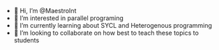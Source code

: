 - 👋 Hi, I’m @MaestroInt
- 👀 I’m interested in parallel programing 
- 🌱 I’m currently learning about SYCL and Heterogenous programming
- 💞️ I’m looking to collaborate on how best to teach these topics to students


<!---
MaestroInt/MaestroInt is a ✨ special ✨ repository because its `README.md` (this file) appears on your GitHub profile.
You can click the Preview link to take a look at your changes.
--->
